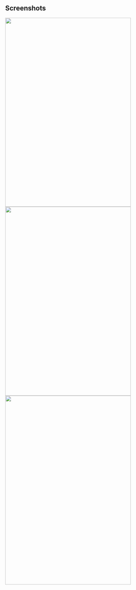 
## Screenshots

<img src="https://github.com/chiraggulati16/blog-web/assets/Screenshot/sample1.png" width="400" height="600">

<img src="https://github.com/chiraggulati16/blog-web/assets/Screenshot/sample2.png" width="400" height="600">

<img src="https://github.com/chiraggulati16/blog-web/assets/Screenshot/sample3.png" width="400" height="600">